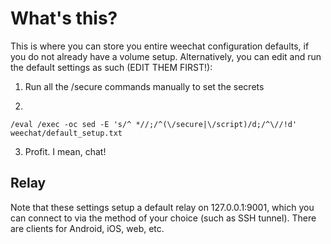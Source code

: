 # What's this?

This is where you can store you entire weechat configuration defaults, if you do not already have a volume setup.
Alternatively, you can edit and run the default settings as such (EDIT THEM FIRST!):

1) Run all the /secure commands manually to set the secrets

2)
```
/eval /exec -oc sed -E 's/^ *//;/^(\/secure|\/script)/d;/^\//!d' weechat/default_setup.txt
```

3) Profit. I mean, chat!

## Relay

Note that these settings setup a default relay on 127.0.0.1:9001, which you can connect to via the method of your choice
(such as SSH tunnel). There are clients for Android, iOS, web, etc.
